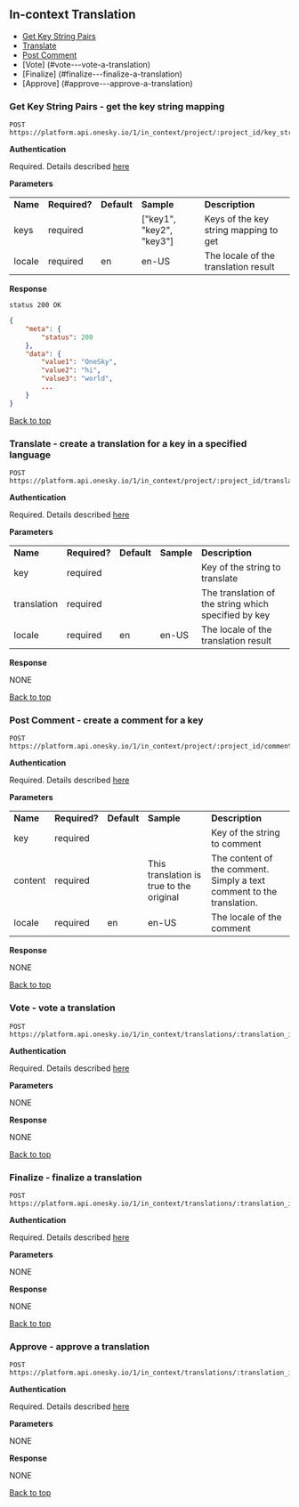 ## In-context Translation
- [Get Key String Pairs](#get-key-string-pairs---get-the-key-string-mapping)
- [Translate](#translate---create-a-translation-for-a-key-in-a-specified-language)
- [Post Comment](#post-comment---create-a-comment-for-a-key)
- [Vote] (#vote---vote-a-translation)
- [Finalize] (#finalize---finalize-a-translation)
- [Approve] (#approve---approve-a-translation)


### Get Key String Pairs - get the key string mapping

    POST https://platform.api.onesky.io/1/in_context/project/:project_id/key_string_pairs

**Authentication**

Required. Details described [here](/README.md#authentication)

**Parameters**

<table>
    <tr>
        <td><strong>Name</strong></td>
        <td><strong>Required?</strong></td>
        <td><strong>Default</strong></td>
        <td><strong>Sample</strong></td>
        <td><strong>Description</strong></td>
    </tr>
    <tr>
        <td>keys</td>
        <td>required</td>
        <td></td>
        <td>["key1", "key2", "key3"]</td>
        <td>Keys of the key string mapping to get</td>
    </tr>
    <tr>
        <td>locale</td>
        <td>required</td>
        <td>en</td>
        <td>en-US</td>
        <td>The locale of the translation result</td>
    </tr>
</table>

**Response**

```
status 200 OK
```
``` json
{
    "meta": {
        "status": 200
    },
    "data": {
        "value1": "OneSky",
        "value2": "hi",
        "value3": "world",
        ...
    }
}
```

[Back to top](#in-context-translation)

### Translate - create a translation for a key in a specified language

    POST https://platform.api.onesky.io/1/in_context/project/:project_id/translate

**Authentication**

Required. Details described [here](/README.md#authentication)

**Parameters**

<table>
    <tr>
        <td><strong>Name</strong></td>
        <td><strong>Required?</strong></td>
        <td><strong>Default</strong></td>
        <td><strong>Sample</strong></td>
        <td><strong>Description</strong></td>
    </tr>
    <tr>
        <td>key</td>
        <td>required</td>
        <td></td>
        <td></td>
        <td>Key of the string to translate</td>
    </tr>
    <tr>
        <td>translation</td>
        <td>required</td>
        <td></td>
        <td></td>
        <td>The translation of the string which specified by key</td>
    </tr>
    <tr>
        <td>locale</td>
        <td>required</td>
        <td>en</td>
        <td>en-US</td>
        <td>The locale of the translation result</td>
    </tr>
</table>

**Response**

NONE

[Back to top](#in-context-translation)

### Post Comment - create a comment for a key

    POST https://platform.api.onesky.io/1/in_context/project/:project_id/comment

**Authentication**

Required. Details described [here](/README.md#authentication)

**Parameters**

<table>
    <tr>
        <td><strong>Name</strong></td>
        <td><strong>Required?</strong></td>
        <td><strong>Default</strong></td>
        <td><strong>Sample</strong></td>
        <td><strong>Description</strong></td>
    </tr>
    <tr>
        <td>key</td>
        <td>required</td>
        <td></td>
        <td></td>
        <td>Key of the string to comment</td>
    </tr>
    <tr>
        <td>content</td>
        <td>required</td>
        <td></td>
        <td>This translation is true to the original</td>
        <td>The content of the comment. Simply a text comment to the translation.</td>
    </tr>
    <tr>
        <td>locale</td>
        <td>required</td>
        <td>en</td>
        <td>en-US</td>
        <td>The locale of the comment</td>
    </tr>
</table>

**Response**

NONE

[Back to top](#in-context-translation)

### Vote - vote a translation

    POST https://platform.api.onesky.io/1/in_context/translations/:translation_id/vote

**Authentication**

Required. Details described [here](/README.md#authentication)

**Parameters**

NONE

**Response**

NONE

[Back to top](#in-context-translation)

### Finalize - finalize a translation

    POST https://platform.api.onesky.io/1/in_context/translations/:translation_id/finalize

**Authentication**

Required. Details described [here](/README.md#authentication)

**Parameters**

NONE

**Response**

NONE

[Back to top](#in-context-translation)

### Approve - approve a translation

    POST https://platform.api.onesky.io/1/in_context/translations/:translation_id/approve

**Authentication**

Required. Details described [here](/README.md#authentication)

**Parameters**

NONE

**Response**

NONE

[Back to top](#in-context-translation)
